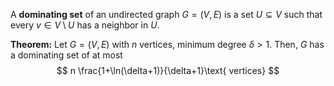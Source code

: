 A **dominating set** of an undirected graph $G=(V,E)$ is a set $U\subseteq V$ such that every $v\in V\setminus U$ has a neighbor in $U$.

**Theorem:** Let $G=(V,E)$ with $n$ vertices, minimum degree $\delta>1$. Then, $G$ has a dominating set of at most 
$$
n \frac{1+\ln(\delta+1)}{\delta+1}\text{ vertices}
$$
